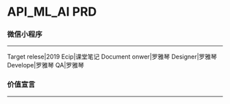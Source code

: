 # API_ML_AI PRD

### 微信小程序
---
Target relese|2019
Ecip|课堂笔记
Document onwer|罗雅琴
Designer|罗雅琴
Develope|罗雅琴
QA|罗雅琴

### 价值宣言
---